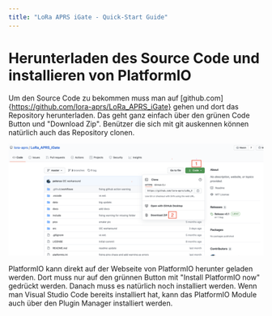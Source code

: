 ```yaml
---
title: "LoRa APRS iGate - Quick-Start Guide"
---
```


Herunterladen des Source Code und installieren von PlatformIO
===

Um den Source Code zu bekommen muss man auf [github.com]{https://github.com/lora-aprs/LoRa_APRS_iGate} gehen und dort das Repository herunterladen. Das geht ganz einfach über den grünen Code Button und "Download Zip". Benützer die sich mit git auskennen können natürlich auch das Repository clonen.

![github code](/assets/docs/github_code.png)

PlatformIO kann direkt auf der Webseite von PlatformIO herunter geladen werden. Dort muss nur auf den grünnen Button mit "Install PlatformIO now" gedrückt werden. Danach muss es natürlich noch installiert werden.
Wenn man Visual Studio Code bereits installiert hat, kann das PlatformIO Module auch über den Plugin Manager installiert werden.


